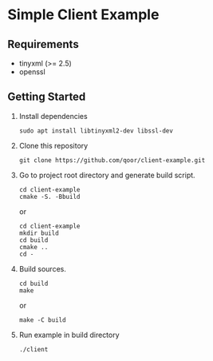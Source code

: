 # Simple Client Example

## Requirements
* tinyxml (>= 2.5)
* openssl

## Getting Started
1. Install dependencies
   ```shell
   sudo apt install libtinyxml2-dev libssl-dev
   ```
2. Clone this repository
   ```shell
   git clone https://github.com/qoor/client-example.git
   ```

3. Go to project root directory and generate build script.
   ```shell
   cd client-example
   cmake -S. -Bbuild
   ```
   or
   ```shell
   cd client-example
   mkdir build
   cd build
   cmake ..
   cd -
   ```
  
4. Build sources.
   ```shell
   cd build
   make
   ```
   or
   ```shell
   make -C build
   ```

5. Run example in build directory
   ```shell
   ./client
   ```
